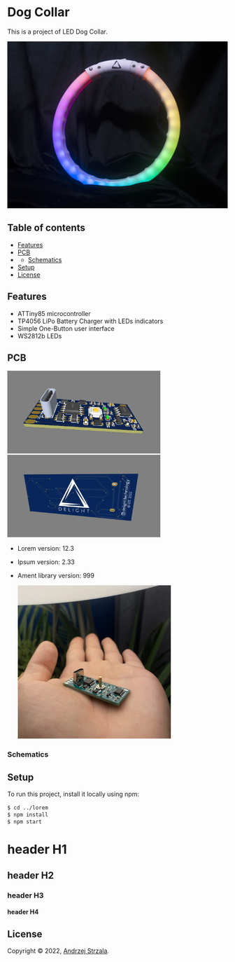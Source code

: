 # Dog Collar
This is a project of LED Dog Collar.

<img src="./images/main.jpg" width="700">

## Table of contents
* [Features](#Features)
* [PCB](#PCB)
* * [Schematics](#Schematics)
* [Setup](#setup)
* [License](#License)

## Features
- ATTiny85 microcontroller
- TP4056 LiPo Battery Charger with LEDs indicators
- Simple One-Button user interface
- WS2812b LEDs
	
## PCB
<p float="left">
  <img src="./images/pcb1.png" width="350" />
  <img src="./images/pcb2.png" width="350" /> 
</p>

* Lorem version: 12.3
* Ipsum version: 2.33
* Ament library version: 999

  <img src="./images/pcb_photo1.jpg" width="350" />


### Schematics

## Setup
To run this project, install it locally using npm:

```
$ cd ../lorem
$ npm install
$ npm start
```

# header H1
## header H2
### header H3
#### header H4

## License

Copyright © 2022, [Andrzej Strzala](https://www.linkedin.com/in/andrzejstrzala/).



